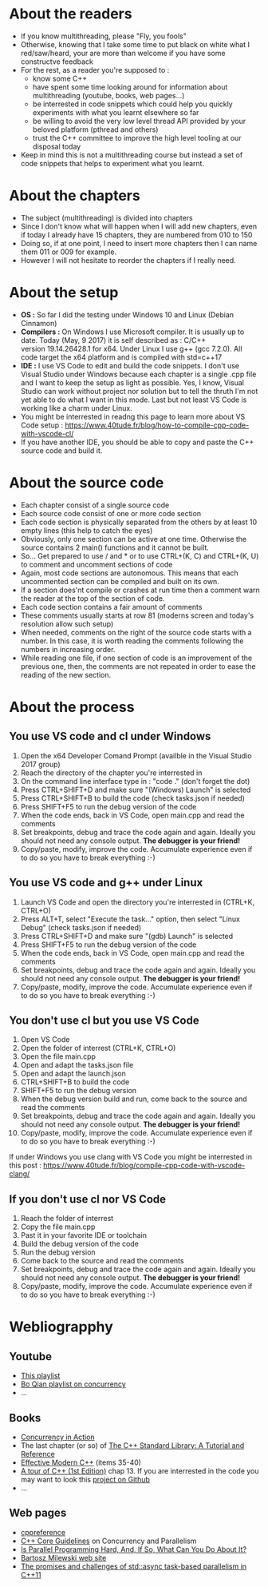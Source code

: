 # About the readers
- If you know multithreading, please "Fly, you fools"
- Otherwise, knowing that I take some time to put black on white what I red/saw/heard, your are more than welcome if you have some constructve feedback
- For the rest, as a reader you're supposed to : 
    - know some C++
    - have spent some time looking around for information about multithreading (youtube, books, web pages...)
    - be interrested in code snippets which could help you quickly experiments with what you learnt elsewhere so far 
    - be willing to avoid the very low level thread API provided by your beloved platform (pthread and others)
    - trust the C++ committee to improve the high level tooling at our disposal today
- Keep in mind this is not a multithreading course but instead a set of code snippets that helps to experiment what you learnt.

# About the chapters
- The subject (multithreading) is divided into chapters
- Since I don't know what will happen when I will add new chapters, even if today I already have 15 chapters, they are numbered from 010 to 150
- Doing so, if at one point, I need to insert more chapters then I can name them 011 or 009 for example.
- However I will not hesitate to reorder the chapters if I really need.

# About the setup
- **OS :** So far I did the testing under Windows 10 and Linux (Debian Cinnamon)
- **Compilers :** On Windows I use Microsoft compiler. It is usually up to date. Today (May, 9 2017) it is self described as : C/C++ version 19.14.26428.1 for x64. Under Linux I use g++ (gcc 7.2.0). All  code target the x64 platform and is compiled with std=c++17
- **IDE :** I use VS Code to edit and build the code snippets. I don't use Visual Studio under Windows because each chapter is a single .cpp file and I want to keep the setup as light as possible. Yes, I know, Visual Studio can work without project nor solution but to tell the thruth I'm not yet able to do what I want in this mode. Last but not least VS Code is working like a charm under Linux.
- You might be interrested in readng this page to learn more about VS Code setup : https://www.40tude.fr/blog/how-to-compile-cpp-code-with-vscode-cl/
- If you have another IDE, you should be able to copy and paste the C++ source code and build it.  

# About the source code
- Each chapter consist of a single source code
- Each source code consist of one or more code section
- Each code section is physically separated from the others by at least 10 empty lines (this help to catch the eyes)
- Obviously, only one section can be active at one time. Otherwise the source contains 2 main() functions and it cannot be built. 
- So... Get prepared to use / and * or to use CTRL+(K, C) and CTRL+(K, U) to comment and uncomment sections of code
- Again, most code sections are autonomous. This means that each uncommented section can be compiled and built on its own. 
- If a section does'nt compile or crashes at run time then a comment warn the reader at the top of the section of code.
- Each code section contains a fair amount of comments
- These comments usually starts at row 81 (moderns screen and today's resolution allow such setup)
- When needed, comments on the right of the source code starts with a number. In this case, it is worth reading the comments following the numbers in increasing order. 
- While reading one file, if one section of code is an improvement of the previous one, then, the comments are not repeated in order to ease the reading of the new section.

# About the process

## You use VS code and cl under Windows
1. Open the x64 Developer Comand Prompt (availble in the Visual Studio 2017 group)
2. Reach the directory of the chapter you're interrested in
3. On the command line interface type in : "code ." (don't forget the dot)
4. Press CTRL+SHIFT+D and make sure "(Windows) Launch" is selected
5. Press CTRL+SHIFT+B to build the code (check tasks.json if needed)
6. Press SHIFT+F5 to run the debug version of the code
7. When the code ends, back in VS Code, open main.cpp and read the comments
8. Set breakpoints, debug and trace the code again and again. Ideally you should not need any console output. **The debugger is your friend!**
9. Copy/paste, modify, improve the code. Accumulate experience even if to do so you have to break everything :-)  

## You use VS code and g++ under Linux
1. Launch VS Code and open the directory you're interrested in (CTRL+K, CTRL+O)
2. Press ALT+T, select "Execute the task..." option, then select "Linux Debug" (check tasks.json if needed)
3. Press CTRL+SHIFT+D and make sure "(gdb) Launch" is selected
4. Press SHIFT+F5 to run the debug version of the code
5. When the code ends, back in VS Code, open main.cpp and read the comments
6. Set breakpoints, debug and trace the code again and again. Ideally you should not need any console output. **The debugger is your friend!**
7. Copy/paste, modify, improve the code. Accumulate experience even if to do so you have to break everything :-)  

## You don't use cl but you use VS Code 
1. Open VS Code
2. Open the folder of interrest (CTRL+K, CTRL+O)
4. Open the file main.cpp
3. Open and adapt the tasks.json file
4. Open and adapt the launch.json
5. CTRL+SHIFT+B to build the code
6. SHIFT+F5 to run the debug version
7. When the debug version build and run, come back to the source and read the comments
8. Set breakpoints, debug and trace the code again and again. Ideally you should not need any console output. **The debugger is your friend!**
9. Copy/paste, modify, improve the code. Accumulate experience even if to do so you have to break everything :-)  

If under Windows you use clang with VS Code you might be interrested in this post : https://www.40tude.fr/blog/compile-cpp-code-with-vscode-clang/

## If you don't use cl nor VS Code
1. Reach the folder of interrest 
2. Copy the file main.cpp
3. Past it in your favorite IDE or toolchain
4. Build the debug version of the code
5. Run the debug version
6. Come back to the source and read the comments
7. Set breakpoints, debug and trace the code again and again. Ideally you should not need any console output. **The debugger is your friend!**
8. Copy/paste, modify, improve the code. Accumulate experience even if to do so you have to break everything :-)  




# Webliograpphy
## Youtube
- [This playlist](https://www.youtube.com/watch?v=eeSC43KQdVI&list=PL_dsdStdDXbrzGQUMh2sy6T8GcCCst3Nm)
- [Bo Qian playlist on concurrency](https://www.youtube.com/watch?v=LL8wkskDlbs&list=PL5jc9xFGsL8E12so1wlMS0r0hTQoJL74M)
- ...

## Books
- [Concurrency in Action](https://www.amazon.fr/gp/product/1617294691/ref=s9u_newr_gw_i4?ie=UTF8&pd_rd_i=1617294691&pd_rd_r=e2edadf8-5395-11e8-ad28-014ae5dc2f42&pd_rd_w=IDehF&pd_rd_wg=vzsJP&pf_rd_m=A1X6FK5RDHNB96&pf_rd_s=&pf_rd_r=Y9F3KRN8RP51AKXYGBAY&pf_rd_t=36701&pf_rd_p=b2aa2a3e-4691-4349-8b50-65f9675cdf61&pf_rd_i=desktop)
- The last chapter (or so) of [The C++ Standard Library: A Tutorial and Reference](https://www.amazon.fr/Standard-Library-Tutorial-Reference/dp/0321623215/ref=pd_sbs_14_7?_encoding=UTF8&psc=1&refRID=0091QTZDXYP9QYR5G3XJ)
- [Effective Modern C++](https://www.amazon.fr/Effective-Modern-C-Scott-Meyers/dp/1491903996/ref=sr_1_cc_2?s=aps&ie=UTF8&qid=1526039458&sr=1-2-catcorr&keywords=c%2B%2B) (items 35-40)
- [A tour of C++ (1st Edition)](https://www.amazon.fr/Tour-C-Bjarne-Stroustrup/dp/0321958314/ref=sr_1_3?s=english-books&ie=UTF8&qid=1526039606&sr=1-3&keywords=c%2B%2B+bjarne) chap 13. If you are interrested in the code you may want to look this [project on Github](https://github.com/40tude/a_tour_of_cpp) 
- ...

## Web pages
- [cppreference](http://en.cppreference.com/w/)
- [C++ Core Guidelines](http://isocpp.github.io/CppCoreGuidelines/CppCoreGuidelines#S-concurrency) on Concurrency and Parallelism
- [Is Parallel Programming Hard, And, If So, What Can You Do About It?](https://mirrors.edge.kernel.org/pub/linux/kernel/people/paulmck/perfbook/perfbook-1c.2017.01.02a.pdf)
- [Bartosz Milewski web site](https://bartoszmilewski.com/category/concurrency/)
- [The promises and challenges of std::async task-based parallelism in C++11](https://eli.thegreenplace.net/2016/the-promises-and-challenges-of-stdasync-task-based-parallelism-in-c11/)
